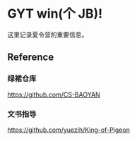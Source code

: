 # GYT win(个 JB)!

这里记录夏令营的重要信息。

## Reference

### 绿裙仓库
https://github.com/CS-BAOYAN

### 文书指导
https://github.com/yuezih/King-of-Pigeon


